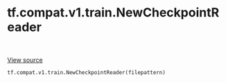 <div itemscope itemtype="http://developers.google.com/ReferenceObject">
<meta itemprop="name" content="tf.compat.v1.train.NewCheckpointReader" />
<meta itemprop="path" content="Stable" />
</div>

# tf.compat.v1.train.NewCheckpointReader

<!-- Insert buttons -->

<table class="tfo-notebook-buttons tfo-api" align="left">
</table>

<a target="_blank" href="/code/stable/tensorflow/python/pywrap_tensorflow_internal.py">View source</a>



<!-- Start diff -->


``` python
tf.compat.v1.train.NewCheckpointReader(filepattern)
```



<!-- Placeholder for "Used in" -->
